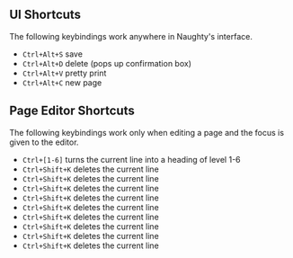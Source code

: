 ## UI Shortcuts

The following keybindings work anywhere in Naughty's interface.

  * `Ctrl+Alt+S` save
  * `Ctrl+Alt+D` delete (pops up confirmation box)
  * `Ctrl+Alt+V` pretty print
  * `Ctrl+Alt+C` new page

## Page Editor Shortcuts

The following keybindings work only when editing a page and the focus is given to the editor.

  * `Ctrl+[1-6]` turns the current line into a heading of level 1-6
  * `Ctrl+Shift+K` deletes the current line
  * `Ctrl+Shift+K` deletes the current line
  * `Ctrl+Shift+K` deletes the current line
  * `Ctrl+Shift+K` deletes the current line
  * `Ctrl+Shift+K` deletes the current line
  * `Ctrl+Shift+K` deletes the current line
  * `Ctrl+Shift+K` deletes the current line
  * `Ctrl+Shift+K` deletes the current line
  * `Ctrl+Shift+K` deletes the current line